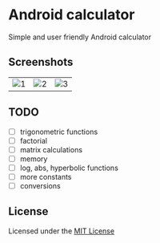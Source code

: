 # Android calculator

Simple and user friendly Android calculator

## Screenshots

||||
|-|-|-|
|![1](./screenshots/1.png)|![2](./screenshots/2.png)|![3](./screenshots/3.png)|

## TODO

- [ ] trigonometric functions
- [ ] factorial
- [ ] matrix calculations
- [ ] memory
- [ ] log, abs, hyperbolic functions
- [ ] more constants
- [ ] conversions

## License

Licensed under the [MIT License](LICENSE)
